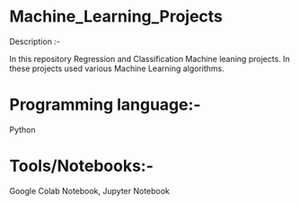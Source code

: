 # Machine_Learning_Projects

Description :-  

In this repository Regression and Classification Machine leaning projects. In these projects used various Machine Learning algorithms.


# Programming language:-  

Python

# Tools/Notebooks:-

Google Colab Notebook, Jupyter Notebook

